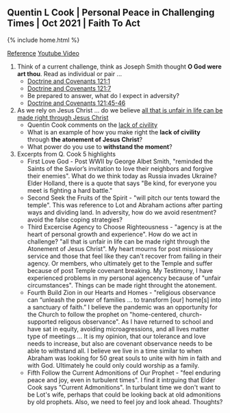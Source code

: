 ## Quentin L Cook | Personal Peace in Challenging Times | Oct 2021 | Faith To Act

{% include home.html %}

[Reference](https://www.churchofjesuschrist.org/study/general-conference/2021/10/46cook?lang=eng)
[Youtube Video](https://www.youtube.com/watch?v=ADe6G5u0ljw)

1. Think of a current challenge, think as Joseph Smith thought **O God were art thou**.  Read as individual or pair ...
    * [Doctrine and Covenants 121:1](https://www.churchofjesuschrist.org/study/scriptures/dc-testament/dc/121.1?lang=eng#p0)
    * [Doctrine and Covenants 121:7](https://www.churchofjesuschrist.org/study/scriptures/dc-testament/dc/121.7?lang=eng#p6)
    * Be prepared to answer, what do I expect in adversity?
    * [Doctrine and Covenants 121:45-46](https://www.churchofjesuschrist.org/study/scriptures/dc-testament/dc/121.1?lang=eng#:~:text=45%20Let%20thy,forever%20and%20ever.)
1. As we rely on Jesus Christ ... do we believe [all that is unfair in life can be made right through Jesus Christ](https://www.churchofjesuschrist.org/study/general-conference/2021/10/46cook?lang=eng#:~:text=All%20that%20is%20unfair%20about%20life%20can%20be%20made%20right%20through%20the%20Atonement%20of%20Jesus%20Christ.%E2%80%9D)
    * Quentin Cook comments on the [lack of civility](https://www.churchofjesuschrist.org/study/general-conference/2021/10/46cook?lang=eng#:~:text=In%20my%20lifetime%2C%20I%20have%20never%20seen%20a%20greater%20lack%20of%20civility.%20We%20are%20bombarded%20with%20angry%2C%20contentious%20language%20and%20provocative%2C%20devastating%20actions%20that%20destroy%20peace%20and%20tranquility.)
    * What is an example of how you make right the **lack of civility** through **the atonement of Jesus Christ**?
    * What power do you use to **withstand the moment**?
1. Excerpts from Q. Cook 5 highlights
    * First Love God - Post WWII by George Albet Smith, "reminded the Saints of the Savior’s invitation to love their neighbors and forgive their enemies".  What do we think today as Russia invades Ukraine?  Elder Holland, there is a quote that says "Be kind, for everyone you meet is fighting a hard battle."
    * Second Seek the Fruits of the Spirit - "will pitch our tents toward the temple".  This was reference to Lot and Abraham actions after parting ways and dividing land.  In adversity, how do we avoid resentment? avoid the false coping strategies?  
    * Third Excercise Agency to Choose Righteousness - "agency is at the heart of personal growth and experience".  How do we act in challenge?  "all that is unfair in life can be made right through the Atonement of Jesus Christ". My heart mourns for post missionary service and those that feel like they can't recover from failing in their agency.  Or members, who ultimately get to the Temple and suffer because of post Temple covenant breaking.   My Testimony, I have experienced problems in my personal agencency because of "unfair circumstances".  Things can be made right throught the atonement.
    * Fourth Build Zion in our Hearts and Homes - "religious observance can “unleash the power of families … to transform [our] home[s] into a sanctuary of faith.”  I believe the pandemic was an opportunity for the Church to follow the prophet on "home-centered, church-supported religous observance".  As I have returned to school and have sat in equity, avoiding microagressions, and all lives matter type of meetings ...  It is my opinion, that our tolerance and love needs to increase, but also are covenant observance needs to be able to withstand all.  I believe we live in a time similar to when Abraham was looking for 50 great souls to unite with him in faith and with God.  Ultimately he could only could worship as a family.
    * Fifth Follow the Current Admonitions of Our Prophet - "feel enduring peace and joy, even in turbulent times".  I find it intrguing that Elder Cook says "Current Admonitions".  In turbulant time we don't want to be Lot's wife, perhaps that could be looking back at old admonitions by old prophets.  Also, we need to feel joy and look ahead.  Thoughts?

